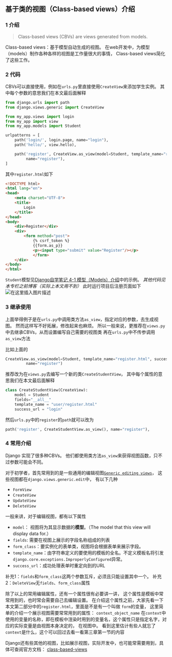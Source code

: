 ## 基于类的视图（Class-based views）介绍
### 1 介绍
>Class-based views (CBVs) are views generated from models.

Class-based views：基于模型自动生成的视图。
在web开发中，为模型（models）制作各种各样的视图是工作量很大的事情，
Class-based views简化了这些工作。
### 2 代码
CBVs可以直接使用，例如在`urls.py`里直接使用`CreateView`来添加学生实例。
其中每个参数的意思我们在本文最后面解释
```python
from django.urls import path
from django.views.generic import CreateView

from my_app.views import login
from my_app import view
from my_app.models import Student

urlpatterns = [
    path('login/', login.page, name="login"),
    path('hello/', view.hello),

    path('register', CreateView.as_view(model=Student, template_name="register.html", success_url='login',fields="__all__"),
         name="register"),
]
```
其中`register.html`如下
```html
<!DOCTYPE html>
<html lang="en">
<head>
    <meta charset="UTF-8">
    <title>
        Login
    </title>
</head>
<body>
	<div>Register</div>
    <div>
        <form method="post">
            {% csrf_token %}
            {{form.as_p}}
            <p><input type="submit" value="Register"/></p>
            </form>
    </div>
</body>
</html>
```
`Student`模型见[Django自学笔记 4-1 模型（Models）介绍](https://github.com/BigShuang/Django-personal-note-course/blob/main/contents/4/1.md)中的示例。
*其他代码见本专栏之前博客（实际上本文用不到）*
此时运行项目后注册页面如下
![在这里插入图片描述](https://img-blog.csdnimg.cn/20200519195816226.png?)

### 3 继承使用
上面举得例子是在`urls.py`中调用类方法`as_view`，指定对应的参数，去生成视图。
然而这样写不好拓展，修改起来也麻烦。
所以一般来说，更推荐在`views.py`中去继承CBVs，从而设置编写自己需要的视图类
再在`urls.py`中不传参调用`as_view`方法

比如上面的
```python
CreateView.as_view(model=Student, template_name="register.html", success_url='login',fields="__all__"),
         name="register")
```
推荐改为在`views.py`去编写一个新的类`CreateStudentView`，
其中每个属性的意思我们在本文最后面解释
```python
class CreateStudentView(CreateView):
    model = Student
    fields="__all__"
    template_name = "user/register.html"
    success_url = "login"
```
然后`urls.py`中的`register`的`path`就可以改为
```python
path('register', CreateStudentView.as_view(), name="register"),
```

### 4 常用介绍
Django 实现了很多种CBVs。
他们都使用类方法`as_view`来获得视图函数，只不过参数可能会不同。

对于初学者，首先常用到的是一些通用的编辑视图[`Generic editing views`](https://docs.djangoproject.com/en/2.2/ref/class-based-views/generic-editing/#django.views.generic.edit.FormView)，
这些视图都在`django.views.generic.edit`中，
有以下几种
- `FormView`
- `CreateView`
- `UpdateView`
- `DeleteView`

一般来讲，对于编辑视图，都有以下属性
- `model`： 视图将为其显示数据的**模型**。（The model that this view will display data for.）
- `fields`: 需要在视图上展示的字段名称组成的列表
- `form_class`：要实例化的表单类，视图将会根据表单来展示字段。
- `template_name`：由字符串定义的要使用的模板的全名。不定义模板名将引发`django.core.exceptions.ImproperlyConfigured`异常。
- `success_url`：成功处理表单时重定向到的URL

补充1：`fields`和`form_class`这两个参数互斥，必须且只能设置其中一个。
补充2：`DeleteView`无`fields`、`form_class`属性

除了以上的常用编辑属性，还有一个属性很有必要讲一讲，
这个属性是模板中常常用到的，也时常会需要自己去编辑设置。
在介绍这个属性之前，大家先看一下本文第二部分中的`register.html`，里面是不是有一个叫做
`form`的变量，
这里简单的介绍一个展示视图需要常常用到的属性：
`context_object_name`
在`context`中使用的变量的名称，即在模板中渲染时用到的变量名，这个属性只是指定名字，对应的实际变量是由视图本身决定的，
在视图中。
看到这里估计有些人就忘了`context`是什么，这个可以回过去看一看第三章第一节的内容

Django还有些其他的视图，比如展示视图，实际开发中，也可能常需要用到，具体可查阅官方文档：
[class-based-views](https://docs.djangoproject.com/en/2.2/topics/class-based-views/)


